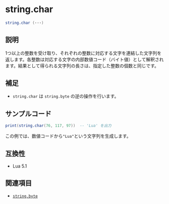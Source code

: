 # string.char

```lua
string.char (···)
```

## 説明

1つ以上の整数を受け取り、それぞれの整数に対応する文字を連結した文字列を返します。各整数は対応する文字の内部数値コード（バイト値）として解釈されます。結果として得られる文字列の長さは、指定した整数の個数と同じです。

## 補足

- `string.char` は `string.byte` の逆の操作を行います。

## サンプルコード

```lua
print(string.char(76, 117, 97))  -- 'Lua' を出力
```

この例では、数値コードから`"Lua"`という文字列を生成します。

## 互換性

- Lua 5.1

## 関連項目

- [`string.byte`](byte.md)
